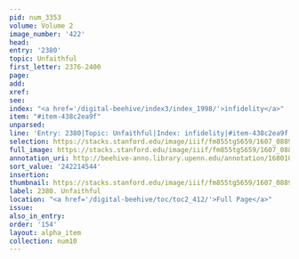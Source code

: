 ```yaml
---
pid: num_3353
volume: Volume 2
image_number: '422'
head:
entry: '2380'
topic: Unfaithful
first_letter: 2376-2400
page:
add:
xref:
see:
index: "<a href='/digital-beehive/index3/index_1998/'>infidelity</a>"
item: "#item-438c2ea9f"
unparsed:
line: 'Entry: 2380|Topic: Unfaithful|Index: infidelity|#item-438c2ea9f'
selection: https://stacks.stanford.edu/image/iiif/fm855tg5659/1607_0889/801,4544,2784,202/full/0/default.jpg
full_image: https://stacks.stanford.edu/image/iiif/fm855tg5659/1607_0889/full/full/0/default.jpg
annotation_uri: http://beehive-anno.library.upenn.edu/annotation/1680106778644
sort_value: '242214544'
insertion:
thumbnail: https://stacks.stanford.edu/image/iiif/fm855tg5659/1607_0889/801,4544,600,180/250,/0/default.jpg
label: 2380. Unfaithful
location: "<a href='/digital-beehive/toc/toc2_412/'>Full Page</a>"
issue:
also_in_entry:
order: '154'
layout: alpha_item
collection: num10
---
```

